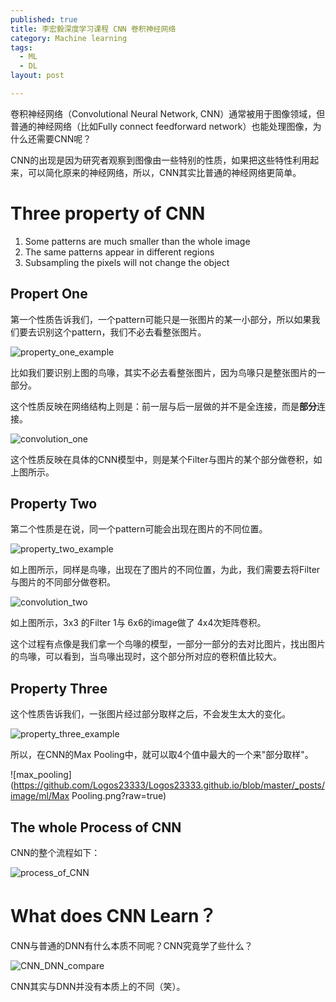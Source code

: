 ```yaml
---
published: true
title: 李宏毅深度学习课程 CNN 卷积神经网络
category: Machine learning
tags: 
  - ML
  - DL
layout: post

---
```


卷积神经网络（Convolutional Neural Network, CNN）通常被用于图像领域，但普通的神经网络（比如Fully connect feedforward network）也能处理图像，为什么还需要CNN呢？

CNN的出现是因为研究者观察到图像由一些特别的性质，如果把这些特性利用起来，可以简化原来的神经网络，所以，CNN其实比普通的神经网络更简单。

# Three property of CNN

1. Some patterns are much smaller than the whole image
2. The same patterns appear in different regions
3. Subsampling the pixels will not change the object

## Propert One

第一个性质告诉我们，一个pattern可能只是一张图片的某一小部分，所以如果我们要去识别这个pattern，我们不必去看整张图片。

![property_one_example](https://github.com/Logos23333/Logos23333.github.io/blob/master/_posts/image/ml/propertyone.png?raw=true)

比如我们要识别上图的鸟喙，其实不必去看整张图片，因为鸟喙只是整张图片的一部分。

这个性质反映在网络结构上则是：前一层与后一层做的并不是全连接，而是**部分**连接。

![convolution_one](https://raw.githubusercontent.com/Logos23333/Logos23333.github.io/master/_posts/image/ml/convolution_one.png)

这个性质反映在具体的CNN模型中，则是某个Filter与图片的某个部分做卷积，如上图所示。

## Property Two

第二个性质是在说，同一个pattern可能会出现在图片的不同位置。

![property_two_example](https://github.com/Logos23333/Logos23333.github.io/blob/master/_posts/image/ml/propertytwo.png?raw=true)

如上图所示，同样是鸟喙，出现在了图片的不同位置，为此，我们需要去将Filter与图片的不同部分做卷积。

![convolution_two](https://github.com/Logos23333/Logos23333.github.io/blob/master/_posts/image/ml/convolution_two.png?raw=true)

如上图所示，3x3 的Filter 1与 6x6的image做了 4x4次矩阵卷积。

这个过程有点像是我们拿一个鸟喙的模型，一部分一部分的去对比图片，找出图片的鸟喙，可以看到，当鸟喙出现时，这个部分所对应的卷积值比较大。

## Property Three

这个性质告诉我们，一张图片经过部分取样之后，不会发生太大的变化。

![property_three_example](https://github.com/Logos23333/Logos23333.github.io/blob/master/_posts/image/ml/propertythree.png?raw=true)

所以，在CNN的Max Pooling中，就可以取4个值中最大的一个来"部分取样"。

![max_pooling](https://github.com/Logos23333/Logos23333.github.io/blob/master/_posts/image/ml/Max Pooling.png?raw=true)

## The whole Process of CNN

CNN的整个流程如下：

![process_of_CNN](https://github.com/Logos23333/Logos23333.github.io/blob/master/_posts/image/ml/processofCNN.png?raw=true)

# What does CNN Learn？

CNN与普通的DNN有什么本质不同呢？CNN究竟学了些什么？

![CNN_DNN_compare](https://github.com/Logos23333/Logos23333.github.io/blob/master/_posts/image/ml/CNN_fully_compared.png?raw=true)

CNN其实与DNN并没有本质上的不同（笑）。
